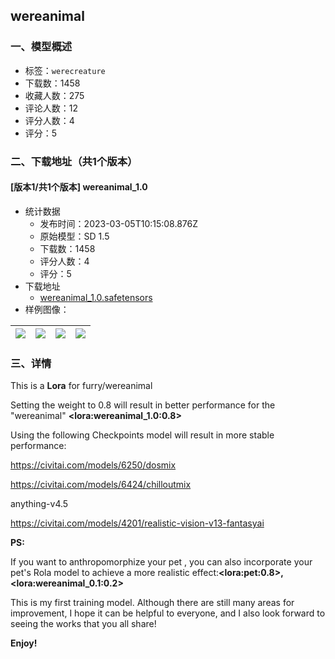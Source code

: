 ## wereanimal
### 一、模型概述

- 标签：`werecreature`
- 下载数：1458
- 收藏人数：275
- 评论人数：12
- 评分人数：4
- 评分：5

### 二、下载地址（共1个版本）

#### [版本1/共1个版本] wereanimal_1.0

- 统计数据
  - 发布时间：2023-03-05T10:15:08.876Z
  - 原始模型：SD 1.5
  - 下载数：1458
  - 评分人数：4
  - 评分：5
- 下载地址
  - [wereanimal_1.0.safetensors](https://civitai.com/api/download/models/18848)
- 样例图像：

| <img src="https://image.civitai.com/xG1nkqKTMzGDvpLrqFT7WA/f39ed332-ab0c-461c-a946-c5d5173fdf00/width=450/196361.jpeg" /> | <img src="https://image.civitai.com/xG1nkqKTMzGDvpLrqFT7WA/4a59d4f9-e8ef-43da-a149-2e413516a100/width=450/196380.jpeg" /> | <img src="https://image.civitai.com/xG1nkqKTMzGDvpLrqFT7WA/db34cf2c-66d6-45a9-c1bc-1bbad14e1600/width=450/196379.jpeg" /> | <img src="https://image.civitai.com/xG1nkqKTMzGDvpLrqFT7WA/71d67ff0-1cc2-4e60-ea3e-c9f9002e0200/width=450/196378.jpeg" /> |
| ---- | ---- | ---- | ---- |


### 三、详情
<p>This is a <strong>Lora</strong> for furry/wereanimal</p><p>Setting the weight to 0.8 will result in better performance for the "wereanimal" <strong>&lt;lora:wereanimal_1.0:0.8&gt;</strong></p><p></p><p>Using the following Checkpoints model will result in more stable performance:</p><p><a target="_blank" rel="ugc" href="https://civitai.com/models/6250/dosmix">https://civitai.com/models/6250/dosmix</a></p><p><a target="_blank" rel="ugc" href="https://civitai.com/models/6424/chilloutmix">https://civitai.com/models/6424/chilloutmix</a></p><p>anything-v4.5</p><p><a target="_blank" rel="ugc" href="https://civitai.com/models/4201/realistic-vision-v13-fantasyai">https://civitai.com/models/4201/realistic-vision-v13-fantasyai</a></p><p></p><p><strong>PS:</strong></p><p>If you want to anthropomorphize your pet , you can also incorporate your pet's Rola model to achieve a more realistic effect:<strong>&lt;lora:pet:0.8&gt;, &lt;lora:wereanimal_0.1:0.2&gt;</strong></p><p></p><p>This is my first training model. Although there are still many areas for improvement, I hope it can be helpful to everyone, and I also look forward to seeing the works that you all share!</p><p></p><p><strong>Enjoy!</strong></p>